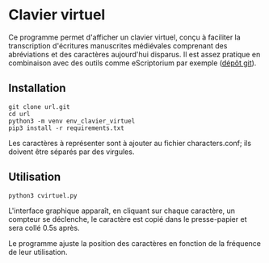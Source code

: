 # Clavier virtuel


Ce programme permet d'afficher un clavier virtuel, conçu à faciliter la transcription
d'écritures manuscrites médiévales comprenant des abréviations et des caractères aujourd'hui
disparus. Il est assez pratique en combinaison avec des outils comme eScriptorium par exemple 
([dépôt git](https://gitlab.inria.fr/scripta/escriptorium)).

## Installation

```
git clone url.git
cd url
python3 -m venv env_clavier_virtuel
pip3 install -r requirements.txt
```

Les caractères à représenter sont à ajouter au fichier characters.conf; ils doivent être séparés par des virgules.

## Utilisation

```
python3 cvirtuel.py
```

L'interface graphique apparaît, en cliquant sur chaque caractère, un compteur se 
déclenche, le caractère est copié dans le presse-papier et sera collé 0.5s après.

Le programme ajuste la position des caractères en fonction de la fréquence de 
leur utilisation.
